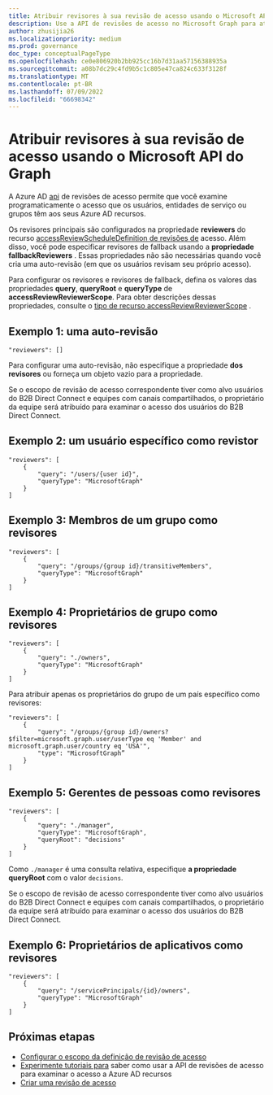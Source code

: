 ```yaml
---
title: Atribuir revisores à sua revisão de acesso usando o Microsoft API do Graph
description: Use a API de revisões de acesso no Microsoft Graph para atribuir revisores de acesso, como usuários específicos, membros ou proprietários de um grupo, gerentes de pessoas ou proprietários de aplicativos.
author: zhusijia26
ms.localizationpriority: medium
ms.prod: governance
doc_type: conceptualPageType
ms.openlocfilehash: ce0e806920b2bb925cc16b7d31aa57156388935a
ms.sourcegitcommit: a08b7dc29c4fd9b5c1c805e47ca824c633f3128f
ms.translationtype: MT
ms.contentlocale: pt-BR
ms.lasthandoff: 07/09/2022
ms.locfileid: "66698342"
---
```

# <a name="assign-reviewers-to-your-access-review-using-the-microsoft-graph-api"></a>Atribuir revisores à sua revisão de acesso usando o Microsoft API do Graph

A Azure AD [api](/graph/api/resources/accessreviewsv2-overview) de revisões de acesso permite que você examine programaticamente o acesso que os usuários, entidades de serviço ou grupos têm aos seus Azure AD recursos.

Os revisores principais são configurados na propriedade **reviewers** do recurso [accessReviewScheduleDefinition de revisões de](/graph/api/resources/accessreviewscheduledefinition) acesso.  Além disso, você pode especificar revisores de fallback usando a **propriedade fallbackReviewers** . Essas propriedades não são necessárias quando você cria uma auto-revisão (em que os usuários revisam seu próprio acesso).

Para configurar os revisores e revisores de fallback, defina os valores das propriedades **query**, **queryRoot** e **queryType** de **accessReviewReviewerScope**. Para obter descrições dessas propriedades, consulte o [tipo de recurso accessReviewReviewerScope](/graph/api/resources/accessreviewreviewerscope) .

## <a name="example-1-a-self-review"></a>Exemplo 1: uma auto-revisão

```http
"reviewers": []
```

Para configurar uma auto-revisão, não especifique a propriedade **dos revisores** ou forneça um objeto vazio para a propriedade.

Se o escopo de revisão  de acesso correspondente tiver como alvo usuários do B2B Direct Connect e equipes com canais compartilhados, o proprietário da equipe será atribuído para examinar o acesso dos usuários do B2B Direct Connect.

## <a name="example-2-a-specific-user-as-the-reviewer"></a>Exemplo 2: um usuário específico como revistor

```http
"reviewers": [
    {
        "query": "/users/{user id}",
        "queryType": "MicrosoftGraph"
    }
]
```

## <a name="example-3-members-of-a-group-as-reviewers"></a>Exemplo 3: Membros de um grupo como revisores

```http
"reviewers": [
    {
        "query": "/groups/{group id}/transitiveMembers",
        "queryType": "MicrosoftGraph"
    }
]
```

## <a name="example-4-group-owners-as-reviewers"></a>Exemplo 4: Proprietários de grupo como revisores
```http
"reviewers": [
    {
        "query": "./owners",
        "queryType": "MicrosoftGraph"
    }
]
```

Para atribuir apenas os proprietários do grupo de um país específico como revisores:

```http
"reviewers": [
    {
        "query": "/groups/{group id}/owners?$filter=microsoft.graph.user/userType eq 'Member' and microsoft.graph.user/country eq 'USA'",
        "type": "MicrosoftGraph”
    }
]
```

## <a name="example-5-people-managers-as-reviewers"></a>Exemplo 5: Gerentes de pessoas como revisores

```http
"reviewers": [
    {
        "query": "./manager",
        "queryType": "MicrosoftGraph",
        "queryRoot": "decisions"
    }
]
```

Como `./manager` é uma consulta relativa, especifique **a propriedade queryRoot** com o valor `decisions`.

Se o escopo de revisão  de acesso correspondente tiver como alvo usuários do B2B Direct Connect e equipes com canais compartilhados, o proprietário da equipe será atribuído para examinar o acesso dos usuários do B2B Direct Connect.

## <a name="example-6-application-owners-as-reviewers"></a>Exemplo 6: Proprietários de aplicativos como revisores

```http
"reviewers": [
    {
        "query": "/servicePrincipals/{id}/owners",
        "queryType": "MicrosoftGraph"
    }
]
```

## <a name="next-steps"></a>Próximas etapas

+ [Configurar o escopo da definição de revisão de acesso](/graph/accessreviews-scope-concept)
+ [Experimente tutoriais para](/graph/accessreviews-overview) saber como usar a API de revisões de acesso para examinar o acesso a Azure AD recursos
+ [Criar uma revisão de acesso](/azure/active-directory/governance/create-access-review)

